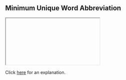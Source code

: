 ##  Minimum Unique Word Abbreviation 

<iframe></iframe>

Click [here](Explanation.md) for an explanation.

